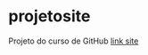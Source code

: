 # projetosite
 Projeto do curso de GitHub
 [link site](https://gustavomatos0.github.io/projetosite/index.html)
